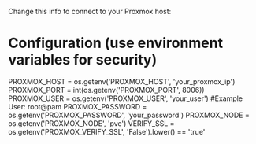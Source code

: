Change this info to connect to your Proxmox host:


# Configuration (use environment variables for security)
PROXMOX_HOST = os.getenv('PROXMOX_HOST', 'your_proxmox_ip')
PROXMOX_PORT = int(os.getenv('PROXMOX_PORT', 8006))
PROXMOX_USER = os.getenv('PROXMOX_USER', 'your_user') #Example User: root@pam
PROXMOX_PASSWORD = os.getenv('PROXMOX_PASSWORD', 'your_password')
PROXMOX_NODE = os.getenv('PROXMOX_NODE', 'pve')
VERIFY_SSL = os.getenv('PROXMOX_VERIFY_SSL', 'False').lower() == 'true'
